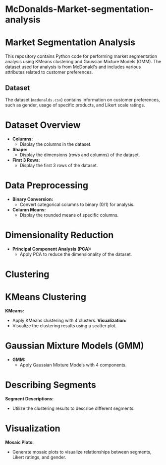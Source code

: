 # McDonalds-Market-segmentation-analysis
# Market Segmentation Analysis

This repository contains Python code for performing market segmentation analysis using KMeans clustering and Gaussian Mixture Models (GMM). The dataset used for analysis is from McDonald's and includes various attributes related to customer preferences.

## Dataset

The dataset (`mcdonalds.csv`) contains information on customer preferences, such as gender, usage of specific products, and Likert scale ratings.

# Dataset Overview
- **Columns:**
  - Display the columns in the dataset.
- **Shape:**
  - Display the dimensions (rows and columns) of the dataset.
- **First 3 Rows:**
  - Display the first 3 rows of the dataset.
# Data Preprocessing
- **Binary Conversion:**
  - Convert categorical columns to binary (0/1) for analysis.
- **Column Means:**
  - Display the rounded means of specific columns.

# Dimensionality Reduction
- **Principal Component Analysis (PCA):**
  - Apply PCA to reduce the dimensionality of the dataset.
# Clustering
# KMeans Clustering
 **KMeans:**
  - Apply KMeans clustering with 4 clusters.
 **Visualization:**
  - Visualize the clustering results using a scatter plot.

# Gaussian Mixture Models (GMM)
- **GMM:**
  - Apply Gaussian Mixture Models with 4 components.

# Describing Segments
**Segment Descriptions:**
  - Utilize the clustering results to describe different segments.

# Visualization
**Mosaic Plots:**
  - Generate mosaic plots to visualize relationships between segments, Likert ratings, and gender.
